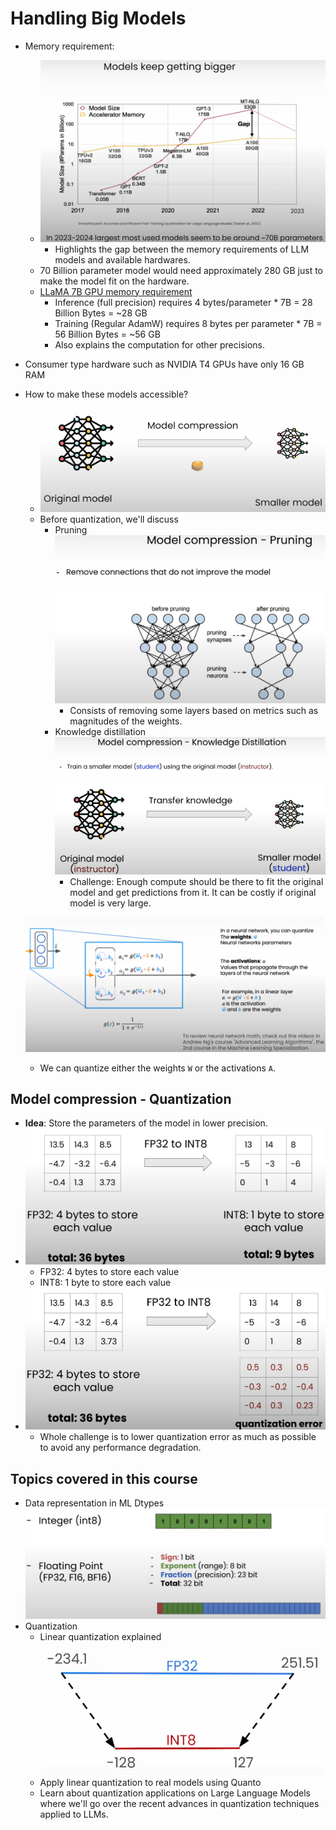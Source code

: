 # Handling Big Models

- Memory requirement:
  - ![Models getting bigger](../images/1_0.png)
    - Highlights the gap between the memory requirements of LLM models and available hardwares.
  - 70 Billion parameter model would need approximately 280 GB just to make the model fit on the hardware.
  - [LLaMA 7B GPU memory requirement](https://discuss.huggingface.co/t/llama-7b-gpu-memory-requirement/34323/7)
    - Inference (full precision) requires 4 bytes/parameter * 7B = 28 Billion Bytes = ~28 GB
    - Training (Regular AdamW) requires 8 bytes per parameter * 7B = 56 Billion Bytes = ~56 GB
    - Also explains the computation for other precisions.
- Consumer type hardware such as NVIDIA T4 GPUs have only 16 GB RAM

- How to make these models accessible?
  - ![Making models accessible](../images/1_1.png)
  - Before quantization, we'll discuss
    - Pruning
      ![Pruning](../images/1_2.png)
      - Consists of removing some layers based on metrics such as magnitudes of the weights.
    - Knowledge distillation
      ![Knowledge distillation](../images/1_3.png)
      - Challenge: Enough compute should be there to fit the original model and get predictions from it. It can be costly if original model is very large.
  
  ![Linear layer](../images/1_4.png)
  - We can quantize either the weights `W` or the activations `A`.

## Model compression - Quantization

- **Idea**: Store the parameters of the model in lower precision.
- ![Quantization from FP32 to INT8](../images/1_5.png)
  - FP32: 4 bytes to store each value
  - INT8: 1 byte to store each value
- ![Quantization error](../images/1_6.png)
  - Whole challenge is to lower quantization error as much as possible to avoid any performance degradation.

## Topics covered in this course

- Data representation in ML Dtypes
  ![Dtypes](../images/1_7.png)
- Quantization
  - Linear quantization explained
    ![Linear quantization](../images/1_8.png)
  - Apply linear quantization to real models using Quanto
  - Learn about quantization applications on Large Language Models where we'll go over the recent advances in quantization techniques applied to LLMs.
